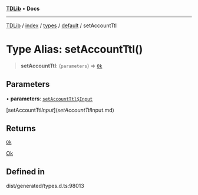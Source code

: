 [**TDLib**](../../../../../../README.md) • **Docs**

***

[TDLib](../../../../../../modules.md) / [index](../../../../../README.md) / [types](../../../README.md) / [default](../README.md) / setAccountTtl

# Type Alias: setAccountTtl()

> **setAccountTtl**: (`parameters`) => [`Ok`](Ok.md)

## Parameters

• **parameters**: [`setAccountTtl$Input`](setAccountTtl$Input.md)

[setAccountTtl$Input](setAccountTtl$Input.md)

## Returns

[`Ok`](Ok.md)

[Ok](Ok.md)

## Defined in

dist/generated/types.d.ts:98013
